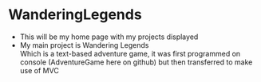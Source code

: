 # WanderingLegends
- This will be my home page with my projects displayed
- My main project is Wandering Legends <br>
  Which is a text-based adventure game, it was first programmed on console (AdventureGame here on github) but then transferred to make use of MVC

